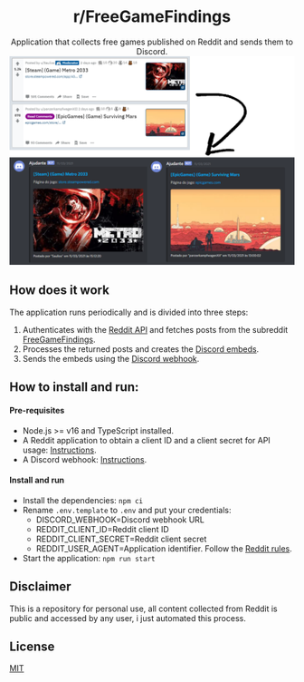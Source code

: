 <div style='text-align: center'>
  <h1> r/FreeGameFindings </h1>
  <div>Application that collects free games published on Reddit and sends them to Discord.</div>
</div>

<img src='./assets/preview.png' alt='image not found'>

## How does it work

The application runs periodically and is divided into three steps:

1) Authenticates with the [Reddit API](https://github.com/reddit-archive/reddit/wiki/API) and fetches posts from the subreddit [FreeGameFindings](https://www.reddit.com/r/FreeGameFindings/new/).
2) Processes the returned posts and creates the [Discord embeds](https://discord.com/developers/docs/resources/webhook#execute-webhook-jsonform-params).
3) Sends the embeds using the [Discord webhook](https://discord.com/developers/docs/resources/webhook).

## How to install and run:

#### Pre-requisites

- Node.js >= v16 and TypeScript installed.
- A Reddit application to obtain a client ID and a client secret for API usage: [Instructions](https://github.com/reddit-archive/reddit/wiki/OAuth2).
- A Discord webhook: [Instructions](https://support.discord.com/hc/en-us/articles/228383668-Intro-to-Webhooks).

#### Install and run

- Install the dependencies: `npm ci`
- Rename `.env.template` to `.env` and put your credentials:
  - DISCORD_WEBHOOK=Discord webhook URL
  - REDDIT_CLIENT_ID=Reddit client ID
  - REDDIT_CLIENT_SECRET=Reddit client secret
  - REDDIT_USER_AGENT=Application identifier. Follow the [Reddit rules](https://github.com/reddit-archive/reddit/wiki/API#rules). 
- Start the application: `npm run start`

## Disclaimer

This is a repository for personal use, all content collected from Reddit is public and accessed by any user, i just automated this process.

## License

[MIT](LICENSE)
